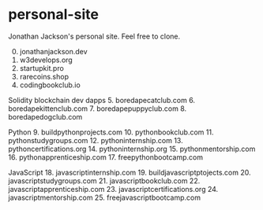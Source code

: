 # personal-site
Jonathan Jackson's personal site. Feel free to clone.

0. jonathanjackson.dev
1. w3develops.org
2. startupkit.pro
3. rarecoins.shop
4. codingbookclub.io

Solidity blockchain dev dapps
5. boredapecatclub.com
6. boredapekittenclub.com
7. boredapepuppyclub.com
8. boredapedogclub.com

Python
9. buildpythonprojects.com
10. pythonbookclub.com
11. pythonstudygroups.com
12. pythoninternship.com
13. pythoncertifications.org
14. pythoninternship.org
15. pythonmentorship.com
16. pythonapprenticeship.com
17. freepythonbootcamp.com

JavaScript
18. javascriptinternship.com
19. buildjavascriptptojects.com
20. javascriptstudygroups.com
21. javascriptbookclub.com
22. javascriptapprenticeship.com
23. javascriptcertifications.org
24. javascriptmentorship.com
25. freejavascriptbootcamp.com
